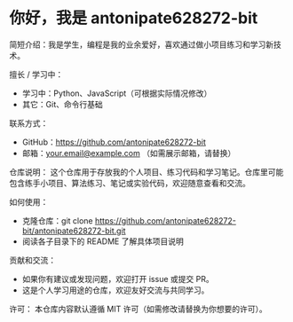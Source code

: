 # 你好，我是 antonipate628272-bit

简短介绍：我是学生，编程是我的业余爱好，喜欢通过做小项目练习和学习新技术。

擅长 / 学习中：
- 学习中：Python、JavaScript（可根据实际情况修改）
- 其它：Git、命令行基础

联系方式：
- GitHub：https://github.com/antonipate628272-bit
- 邮箱：your.email@example.com （如需展示邮箱，请替换）

仓库说明：
这个仓库用于存放我的个人项目、练习代码和学习笔记。仓库里可能包含练手小项目、算法练习、笔记或实验代码，欢迎随意查看和交流。

如何使用：
- 克隆仓库：git clone https://github.com/antonipate628272-bit/antonipate628272-bit.git
- 阅读各子目录下的 README 了解具体项目说明

贡献和交流：
- 如果你有建议或发现问题，欢迎打开 issue 或提交 PR。
- 这是个人学习用途的仓库，欢迎友好交流与共同学习。

许可：
本仓库内容默认遵循 MIT 许可（如需修改请替换为你想要的许可）。
